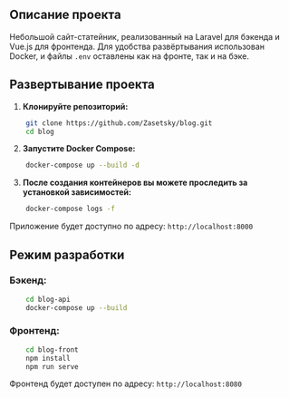 ## Описание проекта

Небольшой сайт-статейник, реализованный на Laravel для бэкенда и Vue.js для фронтенда. Для удобства развёртывания использован Docker, и файлы `.env` оставлены как на фронте, так и на бэке.

## Развертывание проекта

1. **Клонируйте репозиторий:**


```bash
	git clone https://github.com/Zasetsky/blog.git
	cd blog
```

2. **Запустите Docker Compose:**

```bash
	docker-compose up --build -d
```
	
3. **После создания контейнеров вы можете проследить за установкой зависимостей:**

```bash
	docker-compose logs -f
```

Приложение будет доступно по адресу: `http://localhost:8000`

## Режим разработки

### Бэкенд:

```bash
	cd blog-api
	docker-compose up --build
```
	
### Фронтенд:

```bash
	cd blog-front
	npm install
	npm run serve
```

Фронтенд будет доступен по адресу: `http://localhost:8080`